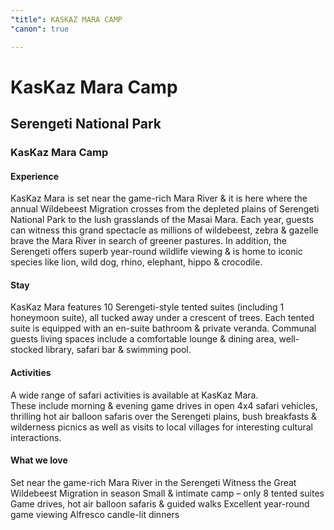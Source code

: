 ```yaml
---
"title": KASKAZ MARA CAMP
"canon": true

---
```


# KasKaz Mara Camp
## Serengeti National Park
### KasKaz Mara Camp

#### Experience
KasKaz Mara is set near the game-rich Mara River &amp; it is here where the annual Wildebeest Migration crosses from the depleted plains of Serengeti National Park to the lush grasslands of the Masai Mara.
Each year, guests can witness this grand spectacle as millions of wildebeest, zebra &amp; gazelle brave the Mara River in search of greener pastures.
In addition, the Serengeti offers superb year-round wildlife viewing &amp; is home to iconic species like lion, wild dog, rhino, elephant, hippo &amp; crocodile.

#### Stay
KasKaz Mara features 10 Serengeti-style tented suites (including 1 honeymoon suite), all tucked away under a crescent of trees.
Each tented suite is equipped with an en-suite bathroom &amp; private veranda.
Communal guests living spaces include a comfortable lounge &amp; dining area, well-stocked library, safari bar &amp; swimming pool.

#### Activities
A wide range of safari activities is available at KasKaz Mara.  
These include morning &amp; evening game drives in open 4x4 safari vehicles, thrilling hot air balloon safaris over the Serengeti plains, bush breakfasts &amp; wilderness picnics as well as visits to local villages for interesting cultural interactions.


#### What we love
Set near the game-rich Mara River in the Serengeti
Witness the Great Wildebeest Migration in season
Small &amp; intimate camp – only 8 tented suites
Game drives, hot air balloon safaris &amp; guided walks
Excellent year-round game viewing
Alfresco candle-lit dinners